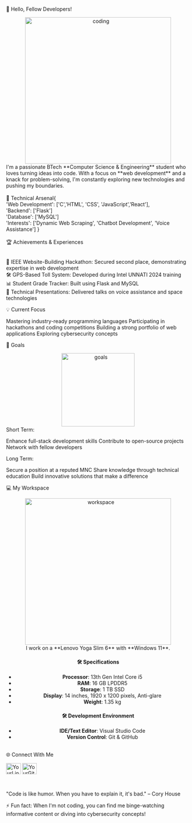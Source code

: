 👋 Hello, Fellow Developers!
<div align="center">
  <img src="https://media.giphy.com/media/RbDKaczqWovIugyJmW/giphy.gif" width="400" alt="coding"/>
</div>
I'm a passionate BTech **Computer Science & Engineering** student who loves turning ideas into code. With a focus on **web development** and a knack for problem-solving, I'm constantly exploring new technologies and pushing my boundaries.<br><br>
🚀 Technical Arsenal{<br>
    'Web Development': ['C','HTML', 'CSS', 'JavaScript','React'],<br>
    'Backend': ['Flask']<br>
    'Database': ['MySQL']<br>
    'Interests': ['Dynamic Web Scraping', 'Chatbot Development', 'Voice Assistance']
}<br><br>
🏆 Achievements & Experiences
<br><br>

🥈 IEEE Website-Building Hackathon: Secured second place, demonstrating expertise in web development<br>
🛠️ GPS-Based Toll System: Developed during Intel UNNATI 2024 training<br>
📊 Student Grade Tracker: Built using Flask and MySQL<br>
🎤 Technical Presentations: Delivered talks on voice assistance and space technologies<br>

💡 Current Focus

Mastering industry-ready programming languages
Participating in hackathons and coding competitions
Building a strong portfolio of web applications
Exploring cybersecurity concepts

🎯 Goals
<div align="center">
  <img src="https://media.giphy.com/media/VTtANKl0beDFQRLDTh/giphy.gif" width="200" alt="goals"/>
</div>
Short Term:

Enhance full-stack development skills
Contribute to open-source projects
Network with fellow developers

Long Term:

Secure a position at a reputed MNC
Share knowledge through technical education
Build innovative solutions that make a difference

💻 My Workspace
<div align="center">
  <img src="https://media.giphy.com/media/L1R1tvI9svkIWwpVYr/giphy.gif" width="400" alt="workspace"/><br>
  I work on a **Lenovo Yoga Slim 6** with **Windows 11**.
  
  #### 🛠️ Specifications
- **Processor**: 13th Gen Intel Core i5
- **RAM**: 16 GB LPDDR5
- **Storage**: 1 TB SSD
- **Display**: 14 inches, 1920 x 1200 pixels, Anti-glare
- **Weight**: 1.35 kg

#### 🛠️ Development Environment
- **IDE/Text Editor**: Visual Studio Code
- **Version Control**: Git & GitHub
</div><br>
🌐 Connect With Me
<p>
<p align="left">
<a href="https://linkedin.com/in/sethunatha2003" target="blank"><img align="center" src="https://raw.githubusercontent.com/rahuldkjain/github-profile-readme-generator/master/src/images/icons/Social/linked-in-alt.svg" alt="YourLinkedInProfile" height="30" width="40" /></a>
<a href="https://github.com/sethunath2003" target="blank"><img align="center" src="https://raw.githubusercontent.com/rahuldkjain/github-profile-readme-generator/master/src/images/icons/Social/github.svg" alt="YourGitHubProfile" height="30" width="40" /></a>
</p><br>

"Code is like humor. When you have to explain it, it's bad." – Cory House

⚡ Fun fact: When I'm not coding, you can find me binge-watching informative content or diving into cybersecurity concepts!

</div> 
